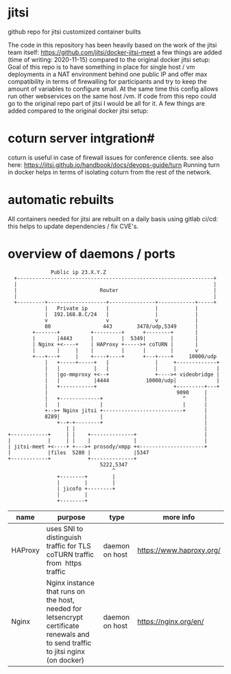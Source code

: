 # jitsi #
github repo for jitsi customized container builts

The code in this repository has been heavily based on the work of the jitsi team itself: https://github.com/jitsi/docker-jitsi-meet
a few things are added (time of writing: 2020-11-15) compared to the original docker jitsi setup:
Goal of this repo is to have something in place for single host / vm deployments in a NAT environment behind one public IP and offer max compatibility in terms of firewalling for participants and try to keep the amount of variables to configure small.
At the same time this config allows run other webservices on the same host /vm.
If code from this repo could go to the original repo part of jitsi I would be all for it.
A few things are added compared to the original docker jitsi setup:
# coturn server intgration#
coturn is useful in case of firewall issues for conference clients. see also here:
https://jitsi.github.io/handbook/docs/devops-guide/turn
Running turn in docker helps in terms of isolating coturn from the rest of the network.
# automatic rebuilts #
All containers needed for jitsi are rebuilt on a daily basis using gitlab ci/cd: this helps to update dependencies / fix CVE's.
# overview of daemons / ports
```` 
              Public ip 23.X.Y.Z
  +----------------------------------------------------------------+
  |                                                                | 
  |                           Router                               |
  |                                                                |
  +---------+-------------------+---------------+------------+-----+
            |   Private ip      |               |            |
            |  192.168.B.C/24   |               |            |
            v                   v               v            |
            80                 443        3478/udp,5349      |
        +-------+          +---------+      +--------+       |
        |       |4443      |         |  5349|        |       |
        | Nginx +<----+    | HAProxy +----->+ coTURN |       |
        |       |     |    |         |      |        |       v
        +---+---+     |    +----+----+      +---+----+     10000/udp 
            |   +-----+-----+   |               |     +-------------+ 
            |   |           |   |               |     |             |
            |   |go-mmproxy +<--+               +---->+ videobridge |
            |   |           |4444            10000/udp|             |
            |   +-----------+                         +---------+---+
            |                                          9090     |
            |   +-------------+                          ^      |
            |   |             |                          |      |
            +-->+ Nginx jitsi +--------------------------+      |  
            8289|             |                                 |
                +--+-+--------+                                 |
                   | |                                          |
+------------+     | |    +--------------+                      |
|            |     | |    |              |                      |
| jitsi-meet +<----+ +--->+ prosody/xmpp +<---------------------+
|            |files  5280 |              |5347               
+------------+            +--------------+                   
                              5222,5347
                                  ^    
                +--------+        |    
                |        |        |    
                | jicofo +--------+    
                |        |         
                +--------+
````

| name | purpose | type | more info |
| ------ | ------ | ------ | ------ |
| HAProxy | uses SNI to distinguish traffic for TLS coTURN traffic from  https traffic | daemon on host | https://www.haproxy.org/ |
| Nginx | Nginx instance that runs on the host, needed for letsencrypt certificate renewals and to send traffic to jitsi nginx (on docker) | daemon on host | https://nginx.org/en/ |
